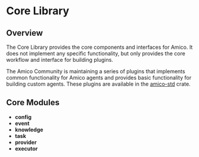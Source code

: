 # Core Library

## Overview

The Core Library provides the core components and interfaces for Amico. It does not implement any specific functionality, but only provides the core workflow and interface for building plugins.

The Amico Community is maintaining a series of plugins that implements common functionality for Amico agents and provides basic functionality for building custom agents. These plugins are available in the [amico-std](/docs/packages/amico-std) crate.

## Core Modules

- **config**
- **event**
- **knowledge**
- **task**
- **provider**
- **executor**
